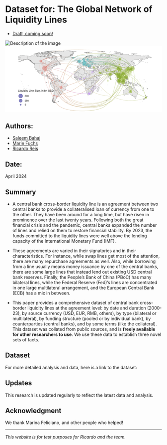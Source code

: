 # Dataset for: The Global Network of Liquidity Lines

- [Draft, coming soon!](https://personal.lse.ac.uk/reisr/papers/99-infdis.pdf)

![Description of the image](figw_USdensities.png)
![Description of the image](Map_Network.png)


## Authors:

- [Saleem Bahaj](https://sites.google.com/site/saleembahaj/home)
- [Marie Fuchs](https://www.lse.ac.uk/economics/people/research-students/marie-fuchs)
- [Ricardo Reis](https://www.r2rsquared.com/)

## Date:

April 2024

## Summary
- A central bank cross-border liquidity line is an agreement between two central banks to
provide a collateralised loan of currency from one to the other. They have been around for
a long time, but have risen in prominence over the last twenty years. Following both the
great financial crisis and the pandemic, central banks expanded the number of lines and
relied on them to restore financial stability. By 2023, the funds committed to the liquidity
lines were well above the lending capacity of the International Monetary Fund (IMF). 

- These agreements are varied in their signatories and in their characteristics. For instance, while swap lines get most of the attention, there are many repurchase agreements
as well. Also, while borrowing from a line usually means money issuance by one of the
central banks, there are some large lines that instead lend out existing USD central bank
reserves. Finally, the People’s Bank of China (PBoC) has many bilateral lines, while the
Federal Reserve (Fed)’s lines are concentrated in one large multilateral arrangement, and
the European Central Bank (ECB) has a mix in between.

- This paper provides a comprehensive dataset of central bank cross-border liquidity
lines at the agreement level: by date and duration (2000-23), by source currency (USD,
EUR, RMB, others), by type (bilateral or multilateral), by funding structure (pooled or
by individual bank), by counterparties (central banks), and by some terms (like the collateral). This dataset was collated from public sources, and is **freely available for other
researchers to use**. We use these data to establish three novel sets of facts.


## Dataset

For more detailed analysis and data, here is a link to the dataset: 
## Updates

This research is updated regularly to reflect the latest data and analysis.

## Acknowledgment

We thank Marina Feliciano, and other people who helped!

---

*This website is for test purposes for Ricardo and the team.*
